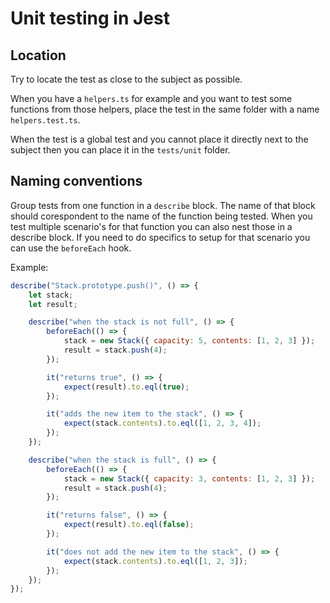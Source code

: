 # Unit testing in Jest

## Location

Try to locate the test as close to the subject as possible.

When you have a `helpers.ts` for example and you want to test some functions from those helpers,
place the test in the same folder with a name `helpers.test.ts`.

When the test is a global test and you cannot place it directly next to the subject then you can place it in the `tests/unit` folder.

## Naming conventions

Group tests from one function in a `describe` block. The name of that block should corespondent to the name of the function being tested.
When you test multiple scenario's for that function you can also nest those in a describe block. If you need to do specifics to setup for that scenario you can use the `beforeEach` hook.

Example:

```js
describe("Stack.prototype.push()", () => {
    let stack;
    let result;

    describe("when the stack is not full", () => {
        beforeEach(() => {
            stack = new Stack({ capacity: 5, contents: [1, 2, 3] });
            result = stack.push(4);
        });

        it("returns true", () => {
            expect(result).to.eql(true);
        });

        it("adds the new item to the stack", () => {
            expect(stack.contents).to.eql([1, 2, 3, 4]);
        });
    });

    describe("when the stack is full", () => {
        beforeEach(() => {
            stack = new Stack({ capacity: 3, contents: [1, 2, 3] });
            result = stack.push(4);
        });

        it("returns false", () => {
            expect(result).to.eql(false);
        });

        it("does not add the new item to the stack", () => {
            expect(stack.contents).to.eql([1, 2, 3]);
        });
    });
});
```
